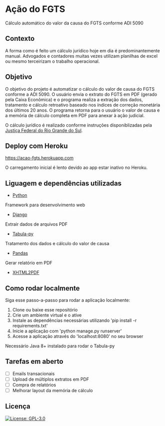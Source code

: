 # Ação do FGTS

Cálculo automático do valor da causa do FGTS conforme ADI 5090

## Contexto
A forma como é feito um cálculo jurídico hoje em dia é predominantemente manual. Advogados e contadores muitas vezes utilizam planilhas de excel ou mesmo terceirizam o trabalho operacional. 

## Objetivo

O objetivo do projeto é automatizar o cálculo do valor de causa do FGTS conforme a ADI 5090. O usuário envia o extrato do FGTS em PDF (gerado pela Caixa Econômica) e o programa realiza a extração dos dados, tratamento e cálculo retroativo baseado nos índices de correção monetária dos últimos 20 anos. O programa retorna para o usuário o valor de causa e a memória de cálculo completa em PDF para anexar à ação judicial.

O cálculo jurídico é realizado conforme instruções disponiblizadas pela [Justiça Federal do Rio Grande do Sul](https://www2.jfrs.jus.br/fgts-net-2/).

## Deploy com Heroku

https://acao-fgts.herokuapp.com

O carregamento inicial é lento devido ao app estar inativo no Heroku.

## Liguagem e dependências utilizadas
- [Python](https://www.python.org/)

Framework para desenvolvimento web
- [Django](https://www.djangoproject.com/)

Extrair dados de arquivos PDF
- [Tabula-py](https://pypi.org/project/tabula-py/)

Tratamento dos dados e cálculo do valor de causa
- [Pandas](https://pandas.pydata.org/)

Gerar relatório em PDF
- [XHTML2PDF](https://github.com/xhtml2pdf/xhtml2pdf)

## Como rodar localmente

Siga esse passo-a-passo para rodar a aplicação localmente:

1. Clone ou baixe esse repositório
2. Crie um ambiente virtual e o ative
3. Instale as dependências necessárias utilizando 'pip install -r requirements.txt'
4. Inicie a aplicação com 'python manage.py runserver'
5. Acesse a aplicação através do 'localhost:8080' no seu browser

Necessário Java 8+ instalado para rodar o Tabula-py

## Tarefas em aberto
- [ ] Emails transacionais
- [ ] Upload de múltiplos extratos em PDF
- [ ] Compra de relatórios
- [ ] Melhorar layout da memória de cálculo

## Licença
[![License: GPL-3.0](https://img.shields.io/github/license/yurivalladares/acao-fgts-project)](https://opensource.org/licenses/MIT)
